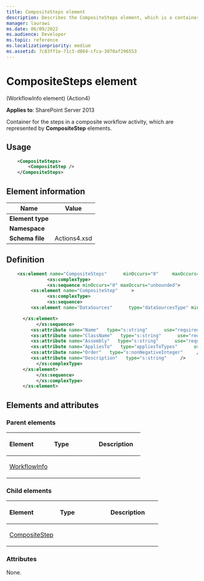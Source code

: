 ```yaml
---
title: CompositeSteps element
description: Describes the CompositeSteps element, which is a container for the steps in a composite workflow activity represented by CompositeStep elements.
manager: laurawi
ms.date: 06/09/2022
ms.audience: Developer
ms.topic: reference
ms.localizationpriority: medium
ms.assetid: 7c83ff1e-71c3-d864-cfca-3070af296553
---
```


# CompositeSteps element

(WorkflowInfo element) (Action4)

**Applies to**: SharePoint Server 2013

Container for the steps in a composite workflow activity, which are represented by **CompositeStep** elements.

## Usage

```XML
    <CompositeSteps>
        <CompositeStep />
    </CompositeSteps>
```

## Element information

| Name | Value |
|---|---|
| **Element type**  |  |
| **Namespace**     |  |
| **Schema file**   | Actions4.xsd |

## Definition

```XML
    <xs:element name="CompositeSteps"      minOccurs="0"     maxOccurs="1"    >
               <xs:complexType>
               <xs:sequence minOccurs="0" maxOccurs="unbounded">
         <xs:element name="CompositeStep"     >
               <xs:complexType>
               <xs:sequence>
         <xs:element name="DataSources"      type="dataSourcesType" minOccurs="0"     maxOccurs="1"    >

      </xs:element>
           </xs:sequence>
         <xs:attribute name="Name"   type="s:string"      use="required"     />
         <xs:attribute name="ClassName"   type="s:string"      use="required"     />
         <xs:attribute name="Assembly"   type="s:string"      use="required"     />
         <xs:attribute name="AppliesTo"   type="appliesToTypes"      use="required"     />
         <xs:attribute name="Order"   type="s:nonNegativeInteger"     />
         <xs:attribute name="Description"   type="s:string"     />
           </xs:complexType>
      </xs:element>
           </xs:sequence>
           </xs:complexType>
      </xs:element>
```

## Elements and attributes

### Parent elements

<table>
<colgroup>
<col width="33%" />
<col width="33%" />
<col width="33%" />
</colgroup>
<thead>
<tr class="header">
<th align="left"><p>Element</p></th>
<th align="left"><p>Type</p></th>
<th align="left"><p>Description</p></th>
</tr>
</thead>
<tbody>
<tr class="odd">
<td align="left"><p><a href="workflowinfo-element-action4.md">WorkflowInfo</a></p></td>
<td align="left"><p></p></td>
<td align="left"><p></p></td>
</tr>
</tbody>
</table>

### Child elements

<table>
<colgroup>
<col width="33%" />
<col width="33%" />
<col width="33%" />
</colgroup>
<thead>
<tr class="header">
<th align="left"><p>Element</p></th>
<th align="left"><p>Type</p></th>
<th align="left"><p>Description</p></th>
</tr>
</thead>
<tbody>
<tr class="odd">
<td align="left"><p><a href="compositestep-element-compositesteps-elementworkflowinfo-elementaction4.md">CompositeStep</a></p></td>
<td align="left"><p></p></td>
<td align="left"><p></p></td>
</tr>
</tbody>
</table>

### Attributes

None.
